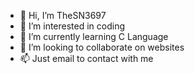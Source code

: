 - 👋 Hi, I’m TheSN3697
- 👀 I’m interested in coding
- 🌱 I’m currently learning C Language
- 💞️ I’m looking to collaborate on websites 
- 📫 Just email to contact with me
<!--
TheSN3697/TheSN3697 is a ✨ special ✨ repository because its `README.md` (this file) appears on your GitHub profile.
You can click the Preview link to take a look at your changes.
--->
